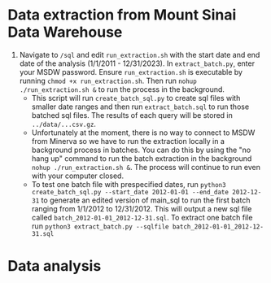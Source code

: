 # Data extraction from Mount Sinai Data Warehouse 
1. Navigate to `/sql` and edit `run_extraction.sh` with the start date and end date of the analysis (1/1/2011 - 12/31/2023). In `extract_batch.py`, enter your MSDW password. Ensure `run_extraction.sh` is executable by running `chmod +x run_extraction.sh`. Then run `nohup ./run_extraction.sh &` to run the process in the background. 
    - This script will run `create_batch_sql.py` to create sql files with smaller date ranges and then run `extract_batch.sql` to run those batched sql files. The results of each query will be stored in `../data/...csv.gz`. 
    - Unfortunately at the moment, there is no way to connect to MSDW from Minerva so we have to run the extraction locally in a background process in batches. You can do this by using the "no hang up" command to run the batch extraction in the background `nohup ./run_extraction.sh &`. The process will continue to run even with your computer closed. 
    - To test one batch file with prespecified dates, run `python3 create_batch_sql.py --start_date 2012-01-01 --end_date 2012-12-31` to generate an edited version of main_sql to run the first batch ranging from 1/1/2012 to 12/31/2012. This will output a new sql file called `batch_2012-01-01_2012-12-31.sql`. To extract one batch file run `python3 extract_batch.py --sqlfile batch_2012-01-01_2012-12-31.sql`

# Data analysis
